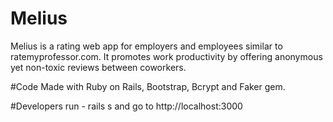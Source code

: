 # Melius

Melius is a rating web app for employers and employees similar to ratemyprofessor.com. It promotes work productivity by offering anonymous yet non-toxic reviews between coworkers.

#Code
Made with Ruby on Rails, Bootstrap, Bcrypt and Faker gem.

#Developers
run - rails s and go to http://localhost:3000
